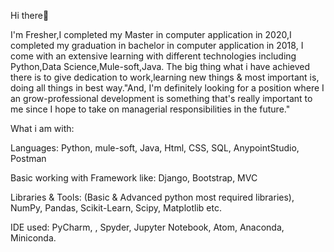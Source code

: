 Hi there👋

I'm Fresher,I completed my Master in computer application in 2020,I completed my graduation in bachelor in computer application in 2018, I come with an extensive learning with different technologies including Python,Data Science,Mule-soft,Java. The big thing what i have achieved there is to give dedication to work,learning new things & most important is, doing all things in best way."And, I'm definitely looking for a position where I an grow-professional development is something that's really important to me since I hope to take on managerial responsibilities in the future."


What i am with:

Languages: Python, mule-soft, Java, Html, CSS, SQL, AnypointStudio, Postman

Basic working with Framework like: Django, Bootstrap, MVC 

Libraries & Tools: (Basic & Advanced python most required libraries), NumPy, Pandas, Scikit-Learn, Scipy, Matplotlib etc. 

IDE used: PyCharm, , Spyder, Jupyter Notebook, Atom, Anaconda, Miniconda.
